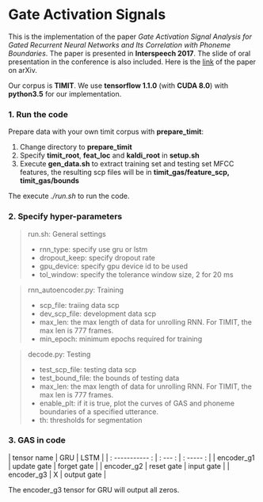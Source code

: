 # Gate Activation Signals

This is the implementation of the paper *Gate Activation Signal Analysis for Gated Recurrent Neural Networks and Its Correlation with Phoneme Boundaries*. The paper is presented in **Interspeech 2017**. The slide of oral presentation in the conference is also included. Here is the [link](https://arxiv.org/abs/1703.07588) of the paper on arXiv.

Our corpus is **TIMIT**. We use **tensorflow 1.1.0** (with **CUDA 8.0**) with **python3.5** for our implementation.


### 1. Run the code

Prepare data with your own timit corpus with **prepare_timit**:

1. Change directory to **prepare_timit**
2. Specify **timit_root**, **feat_loc** and **kaldi_root**
    in **setup.sh**
3. Execute **gen_data.sh** to extract training set and testing set MFCC features,
    the resulting scp files will be in
    **timit_gas/feature_scp, timit_gas/bounds**

The execute *./run.sh* to run the code.

### 2. Specify hyper-parameters

>run.sh: General settings
> * rnn_type: specify use gru or lstm
> * dropout_keep: specify dropout rate
> * gpu_device: specify gpu device id to be used
> * tol_window: specify the tolerance window size, 2 for 20 ms

>rnn_autoencoder.py: Training
> * scp_file: traiing data scp
> * dev_scp_file: development data scp
> * max_len: the max length of data for unrolling RNN. For TIMIT, the max len is 777 frames.
> * min_epoch: minimum epochs required for training

>decode.py: Testing
> * test_scp_file: testing data scp
> * test_bound_file: the bounds of testing data
> * max_len: the max length of data for unrolling RNN. For TIMIT, the max len is 777 frames.
> * enable_plt: if it is true, plot the curves of GAS and phoneme boundaries of a specified utterance.
> * th: thresholds for segmentation


### 3. GAS in code

| tensor name | GRU | LSTM |
| : ----------- : | : --- : | : ----- : |
| encoder_g1  | update gate | forget gate |
| encoder_g2 | reset gate | input gate |
| encoder_g3 | X | output gate |

The encoder_g3 tensor for GRU will output all zeros.



